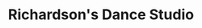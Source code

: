 ---
title: "Richardson's Dance Studio"
url: /bishop-auckland/richardsons-dance-studio/
shop: shop
---
